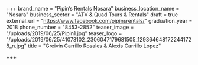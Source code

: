 +++
brand_name = "Pipin’s Rentals Nosara"
business_location_name = "Nosara"
business_sector = "ATV & Quad Tours & Rentals"
draft = true
external_url = "https://www.facebook.com/pipinsrentals/"
graduation_year = 2018
phone_number = "8453-2852"
teaser_image = "/uploads/2019/06/25/Pipin1.jpg"
teaser_logo = "/uploads/2019/06/25/41073102_2306047179681505_1293646481722441728_n.jpg"
title = "Greivin Carrillo Rosales & Alexis Carrillo Lopez"

+++
